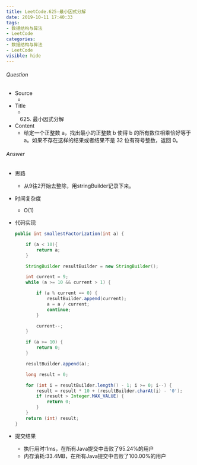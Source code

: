 ```yaml
---
title: LeetCode.625-最小因式分解
date: 2019-10-11 17:40:33
tags:
- 数据结构与算法
- LeetCode
categories:
- 数据结构与算法
- LeetCode
visible: hide
---
```

###### Question
- Source
	- [](https://leetcode-cn.com/problems/minimum-factorization/submissions/) 
- Title
	- 625. 最小因式分解 
- Content
	- 给定一个正整数 a，找出最小的正整数 b 使得 b 的所有数位相乘恰好等于 a。如果不存在这样的结果或者结果不是 32 位有符号整数，返回 0。
<!--more-->

###### Answer
- 思路
	- 从9往2开始去整除，用stringBuilder记录下来。
- 时间复杂度
	- O(1) 	
- 代码实现

	```Java
	public int smallestFactorization(int a) {

        if (a < 10){
            return a;
        }

        StringBuilder resultBuilder = new StringBuilder();

        int current = 9;
        while (a >= 10 && current > 1) {

            if (a % current == 0) {
                resultBuilder.append(current);
                a = a / current;
                continue;
            }

            current--;
        }

        if (a >= 10) {
            return 0;
        }

        resultBuilder.append(a);

        long result = 0;

        for (int i = resultBuilder.length() - 1; i >= 0; i--) {
            result = result * 10 + (resultBuilder.charAt(i) - '0');
            if (result > Integer.MAX_VALUE) {
                return 0;
            }
        }
        return (int) result;
    }
	```
- 提交结果
	- 执行用时:1ms，在所有Java提交中击败了95.24%的用户
	- 内存消耗:33.4MB，在所有Java提交中击败了100.00%的用户 
